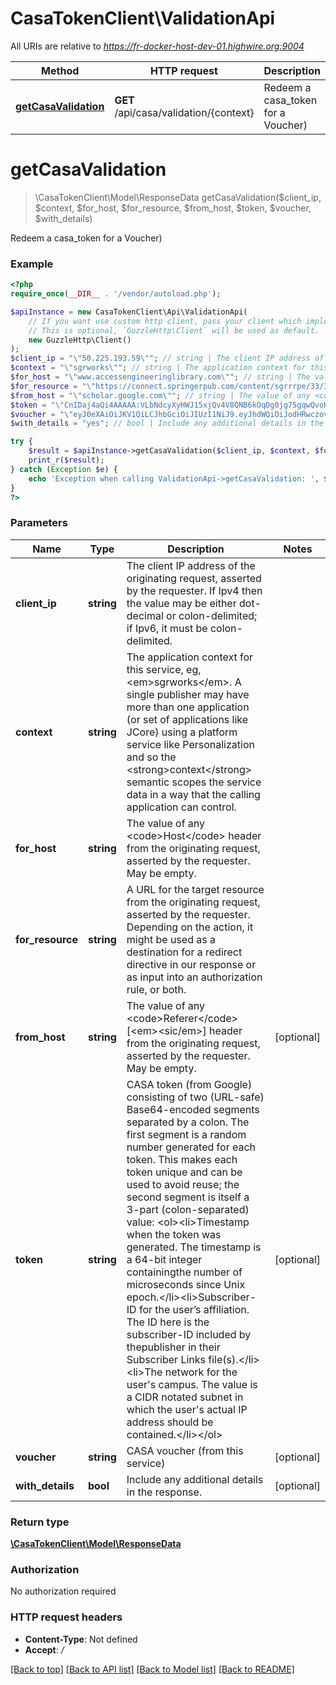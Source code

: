 # CasaTokenClient\ValidationApi

All URIs are relative to *https://fr-docker-host-dev-01.highwire.org:9004*

Method | HTTP request | Description
------------- | ------------- | -------------
[**getCasaValidation**](ValidationApi.md#getCasaValidation) | **GET** /api/casa/validation/{context} | Redeem a casa_token for a Voucher)


# **getCasaValidation**
> \CasaTokenClient\Model\ResponseData getCasaValidation($client_ip, $context, $for_host, $for_resource, $from_host, $token, $voucher, $with_details)

Redeem a casa_token for a Voucher)

### Example
```php
<?php
require_once(__DIR__ . '/vendor/autoload.php');

$apiInstance = new CasaTokenClient\Api\ValidationApi(
    // If you want use custom http client, pass your client which implements `GuzzleHttp\ClientInterface`.
    // This is optional, `GuzzleHttp\Client` will be used as default.
    new GuzzleHttp\Client()
);
$client_ip = "\"50.225.193.59\""; // string | The client IP address of the originating request, asserted by the requester. If Ipv4 then the value may be either dot-decimal or colon-delimited; if Ipv6, it must be colon-delimited.
$context = "\"sgrworks\""; // string | The application context for this service, eg, <em>sgrworks</em>. A single publisher may have more than one application (or set of applications like JCore) using a platform service like Personalization and so the <strong>context</strong> semantic scopes the service data in a way that the calling application can control.
$for_host = "\"www.accessengineeringlibrary.com\""; // string | The value of any <code>Host</code> header from the originating request, asserted by the requester. May be empty.
$for_resource = "\"https://connect.springerpub.com/content/sgrrrpe/33/3/184\""; // string | A URL for the target resource from the originating request, asserted by the requester. Depending on the action, it might be used as a destination for a redirect directive in our response or as input into an authorization rule, or both.
$from_host = "\"scholar.google.com\""; // string | The value of any <code>Referer</code> [<em><sic/em>] header from the originating request, asserted by the requester. May be empty.
$token = "\"CnIDaj4aQi4AAAAA:VLbNdcyXyHWJ15xjQv4V8QNB6kOqDg0jg75gqwQvoKJVR3Fc2PG-M98Z0rOE3iJAwkd3PfbrR8zetQ\""; // string | CASA token (from Google) consisting of two (URL-safe) Base64-encoded segments separated by a colon. The first segment is a random number generated for each token. This makes each token unique and can be used to avoid reuse; the second segment is itself a 3-part (colon-separated) value: <ol><li>Timestamp when the token was generated. The timestamp is a 64-bit integer containingthe number of microseconds since Unix epoch.</li><li>Subscriber-ID for the user’s affiliation. The ID here is the subscriber-ID included by thepublisher in their Subscriber Links file(s).</li><li>The network for the user's campus. The value is a CIDR notated subnet in which the user's actual IP address should be contained.</li></ol>
$voucher = "\"eyJ0eXAiOiJKV1QiLCJhbGciOiJIUzI1NiJ9.eyJhdWQiOiJodHRwczovL3NhbXMtc2lnbWEuY29tIiwic3ViIjoiaHR0cHM6Ly93d3cubWhlZHVjYXRpb24uY29tL2dvb2dsZS9jYXNhL1Rlc3RPcmcxIiwiaXNzIjoiaHR0cHM6Ly9oaWdod2lyZXByZXNzLmNvbS8iLCJleHAiOjE1Njk0NTgxMzIsImlhdCI6MTU2OTQ1ODEzMiwianRpIjoiYTVkNzg3NzgtZGNmNi00ODJmLWFiNGQtM2E4NjFlZGMwYzUxIn0.mRnAqehnh3GUO59arnMdmFs-B0MQSJNx4SDsTnp7weo\""; // string | CASA voucher (from this service)
$with_details = "yes"; // bool | Include any additional details in the response.

try {
    $result = $apiInstance->getCasaValidation($client_ip, $context, $for_host, $for_resource, $from_host, $token, $voucher, $with_details);
    print_r($result);
} catch (Exception $e) {
    echo 'Exception when calling ValidationApi->getCasaValidation: ', $e->getMessage(), PHP_EOL;
}
?>
```

### Parameters

Name | Type | Description  | Notes
------------- | ------------- | ------------- | -------------
 **client_ip** | **string**| The client IP address of the originating request, asserted by the requester. If Ipv4 then the value may be either dot-decimal or colon-delimited; if Ipv6, it must be colon-delimited. |
 **context** | **string**| The application context for this service, eg, &lt;em&gt;sgrworks&lt;/em&gt;. A single publisher may have more than one application (or set of applications like JCore) using a platform service like Personalization and so the &lt;strong&gt;context&lt;/strong&gt; semantic scopes the service data in a way that the calling application can control. |
 **for_host** | **string**| The value of any &lt;code&gt;Host&lt;/code&gt; header from the originating request, asserted by the requester. May be empty. |
 **for_resource** | **string**| A URL for the target resource from the originating request, asserted by the requester. Depending on the action, it might be used as a destination for a redirect directive in our response or as input into an authorization rule, or both. |
 **from_host** | **string**| The value of any &lt;code&gt;Referer&lt;/code&gt; [&lt;em&gt;&lt;sic/em&gt;] header from the originating request, asserted by the requester. May be empty. | [optional]
 **token** | **string**| CASA token (from Google) consisting of two (URL-safe) Base64-encoded segments separated by a colon. The first segment is a random number generated for each token. This makes each token unique and can be used to avoid reuse; the second segment is itself a 3-part (colon-separated) value: &lt;ol&gt;&lt;li&gt;Timestamp when the token was generated. The timestamp is a 64-bit integer containingthe number of microseconds since Unix epoch.&lt;/li&gt;&lt;li&gt;Subscriber-ID for the user’s affiliation. The ID here is the subscriber-ID included by thepublisher in their Subscriber Links file(s).&lt;/li&gt;&lt;li&gt;The network for the user&#39;s campus. The value is a CIDR notated subnet in which the user&#39;s actual IP address should be contained.&lt;/li&gt;&lt;/ol&gt; | [optional]
 **voucher** | **string**| CASA voucher (from this service) | [optional]
 **with_details** | **bool**| Include any additional details in the response. | [optional]

### Return type

[**\CasaTokenClient\Model\ResponseData**](../Model/ResponseData.md)

### Authorization

No authorization required

### HTTP request headers

 - **Content-Type**: Not defined
 - **Accept**: */*

[[Back to top]](#) [[Back to API list]](../../README.md#documentation-for-api-endpoints) [[Back to Model list]](../../README.md#documentation-for-models) [[Back to README]](../../README.md)

